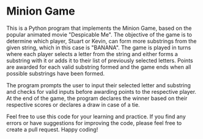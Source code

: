 <html>
<body>
  <h1>Minion Game</h1>
  <p>This is a Python program that implements the Minion Game, based on the popular animated movie "Despicable Me". The objective of the game is to determine which player, Stuart or Kevin, can form more substrings from the given string, which in this case is "BANANA". The game is played in turns where each player selects a letter from the string and either forms a substring with it or adds it to their list of previously selected letters. Points are awarded for each valid substring formed and the game ends when all possible substrings have been formed.</p>
  <p>The program prompts the user to input their selected letter and substring and checks for valid inputs before awarding points to the respective player. At the end of the game, the program declares the winner based on their respective scores or declares a draw in case of a tie.</p>
  <p>Feel free to use this code for your learning and practice. If you find any errors or have suggestions for improving the code, please feel free to create a pull request. Happy coding!</p>
</body>
</html>
